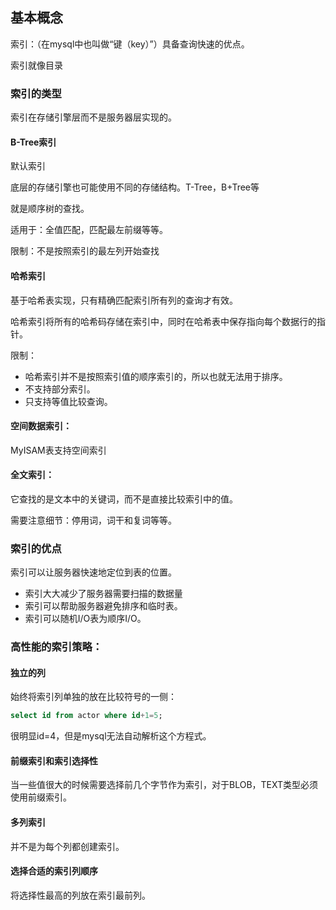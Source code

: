 ## 基本概念

索引：（在mysql中也叫做“键（key）”）具备查询快速的优点。

索引就像目录

### 索引的类型

索引在存储引擎层而不是服务器层实现的。

#### B-Tree索引

默认索引

底层的存储引擎也可能使用不同的存储结构。T-Tree，B+Tree等

就是顺序树的查找。

适用于：全值匹配，匹配最左前缀等等。

限制：不是按照索引的最左列开始查找

#### 哈希索引

基于哈希表实现，只有精确匹配索引所有列的查询才有效。

哈希索引将所有的哈希码存储在索引中，同时在哈希表中保存指向每个数据行的指针。

限制：

- 哈希索引并不是按照索引值的顺序索引的，所以也就无法用于排序。
- 不支持部分索引。
- 只支持等值比较查询。

#### 空间数据索引：

MyISAM表支持空间索引

#### 全文索引：

它查找的是文本中的关键词，而不是直接比较索引中的值。

需要注意细节：停用词，词干和复词等等。

### 索引的优点

索引可以让服务器快速地定位到表的位置。

- 索引大大减少了服务器需要扫描的数据量
- 索引可以帮助服务器避免排序和临时表。
- 索引可以随机I/O表为顺序I/O。

### 高性能的索引策略：

#### 独立的列

始终将索引列单独的放在比较符号的一侧：

```sql
select id from actor where id+1=5;
```

很明显id=4，但是mysql无法自动解析这个方程式。

#### 前缀索引和索引选择性

当一些值很大的时候需要选择前几个字节作为索引，对于BLOB，TEXT类型必须使用前缀索引。

#### 多列索引

并不是为每个列都创建索引。

#### 选择合适的索引列顺序

将选择性最高的列放在索引最前列。